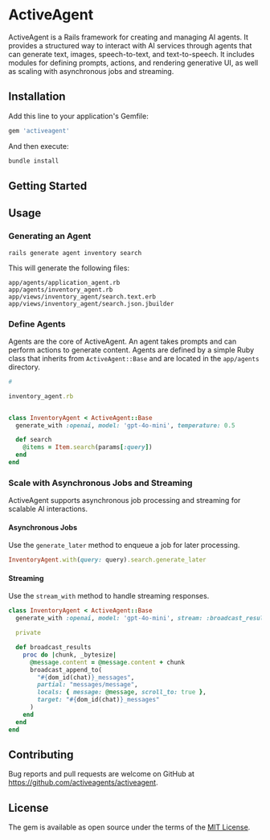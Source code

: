 # ActiveAgent

ActiveAgent is a Rails framework for creating and managing AI agents. It provides a structured way to interact with AI services through agents that can generate text, images, speech-to-text, and text-to-speech. It includes modules for defining prompts, actions, and rendering generative UI, as well as scaling with asynchronous jobs and streaming.

## Installation

Add this line to your application's Gemfile:

```ruby
gem 'activeagent'
```

And then execute:

```sh
bundle install
```
## Getting Started

## Usage

### Generating an Agent
```
rails generate agent inventory search
```

This will generate the following files:
```
app/agents/application_agent.rb
app/agents/inventory_agent.rb
app/views/inventory_agent/search.text.erb
app/views/inventory_agent/search.json.jbuilder
```

### Define Agents

Agents are the core of ActiveAgent. An agent takes prompts and can perform actions to generate content. Agents are defined by a simple Ruby class that inherits from `ActiveAgent::Base` and are located in the `app/agents` directory.

```ruby
# 

inventory_agent.rb


class InventoryAgent < ActiveAgent::Base
  generate_with :openai, model: 'gpt-4o-mini', temperature: 0.5

  def search
    @items = Item.search(params[:query])
  end
end
```



### Scale with Asynchronous Jobs and Streaming

ActiveAgent supports asynchronous job processing and streaming for scalable AI interactions.

#### Asynchronous Jobs

Use the `generate_later` method to enqueue a job for later processing.

```ruby
InventoryAgent.with(query: query).search.generate_later
```

#### Streaming

Use the `stream_with` method to handle streaming responses.

```ruby
class InventoryAgent < ActiveAgent::Base
  generate_with :openai, model: 'gpt-4o-mini', stream: :broadcast_results

  private

  def broadcast_results
    proc do |chunk, _bytesize|
      @message.content = @message.content + chunk
      broadcast_append_to(
        "#{dom_id(chat)}_messages",
        partial: "messages/message",
        locals: { message: @message, scroll_to: true },
        target: "#{dom_id(chat)}_messages"
      )
    end
  end
end
```

## Contributing

Bug reports and pull requests are welcome on GitHub at https://github.com/activeagents/activeagent.

## License

The gem is available as open source under the terms of the [MIT License](https://opensource.org/licenses/MIT).

